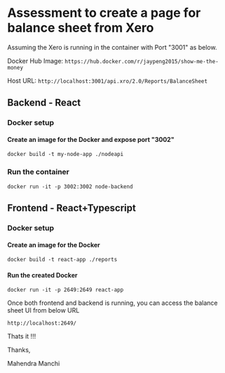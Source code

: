 # Assessment to create a page for balance sheet from Xero

Assuming the Xero is running in the container with Port "3001" as below.

Docker Hub Image:
`https://hub.docker.com/r/jaypeng2015/show-me-the-money`

Host URL:
`http://localhost:3001/api.xro/2.0/Reports/BalanceSheet`

## Backend - React

### Docker setup

#### Create an image for the Docker and expose port "3002"

`docker build -t my-node-app ./nodeapi`

### Run the container

`docker run -it -p 3002:3002 node-backend`

## Frontend - React+Typescript

### Docker setup

#### Create an image for the Docker

`docker build -t react-app ./reports`

#### Run the created Docker

`docker run -it -p 2649:2649 react-app`

Once both frontend and backend is running, you can access the balance sheet UI from below URL

`http://localhost:2649/`

Thats it !!!

Thanks,

Mahendra Manchi
